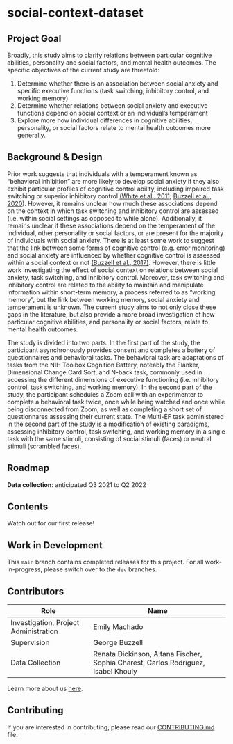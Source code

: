 # social-context-dataset

## Project Goal

Broadly, this study aims to clarify relations between particular cognitive abilities, personality and social factors, and mental health outcomes. The specific objectives of the current study are threefold:
1. Determine whether there is an association between social anxiety and specific executive functions (task switching, inhibitory control, and working memory)
2. Determine whether relations between social anxiety and executive functions depend on social context or an individual’s temperament
3. Explore more how individual differences in cognitive abilities, personality, or social factors relate to mental health outcomes more generally.

## Background & Design
Prior work suggests that individuals with a temperament known as “behavioral inhibition” are more likely to develop social anxiety if they also exhibit particular profiles of cognitive control ability, including impaired task switching or superior inhibitory control [(White et al., 2011](https://www.ncbi.nlm.nih.gov/pmc/articles/PMC3624966/); [Buzzell et al., 2020](https://pubmed.ncbi.nlm.nih.gov/32280035/)). However, it remains unclear how much these associations depend on the context in which task switching and inhibitory control are assessed (i.e. within social settings as opposed to while alone). Additionally, it remains unclear if these associations depend on the temperament of the individual, other personality or social factors, or are present for the majority of individuals with social anxiety. There is at least some work to suggest that the link between some forms of cognitive control (e.g. error monitoring) and social anxiety are influenced by whether cognitive control is assessed within a social context or not [(Buzzell et al., 2017)](https://pubmed.ncbi.nlm.nih.gov/29173744/). However, there is little work investigating the effect of social context on relations between social anxiety, task switching, and inhibitory control. Moreover, task switching and inhibitory control are related to the ability to maintain and manipulate information within short-term memory, a process referred to as “working memory”, but the link between working memory, social anxiety and temperament is unknown. The current study aims to not only close these gaps in the literature, but also provide a more broad investigation of how particular cognitive abilities, and personality or social factors, relate to mental health outcomes. 

The study is divided into two parts. In the first part of the study, the participant asynchronously provides consent and completes a battery of questionnaires and behavioral tasks. The behavioral task are adaptations of tasks from the NIH Toolbox Cognition Battery, noteably the Flanker, Dimensional Change Card Sort, and N-back task, commonly used in accessing the different dimensions of executive functioning (i.e. inhibitory control, task switching, and working memory). 
In the second part of the study, the participant schedules a Zoom call with an experimenter to complete a behavioral task twice, once while being watched and once while being disconnected from Zoom, as well as completing a short set of questionnares assessing their current state. The Multi-EF task administered in the second part of the study is a modification of existing paradigms, assessing inhibitory control, task switching, and working memory in a single task with the same stimuli, consisting of social stimuli (faces) or neutral stimuli (scrambled faces).

## Roadmap

**Data collection**: anticipated Q3 2021 to Q2 2022

## Contents

Watch out for our first release!

## Work in Development

This `main` branch contains completed releases for this project. For all work-in-progress, please switch over to the `dev` branches.

## Contributors
| Role| Name |
| ---  | ---  |
| Investigation, Project Administration | Emily Machado |
| Supervision | George Buzzell |
| Data Collection | Renata Dickinson, Aitana Fischer, Sophia Charest, Carlos Rodriguez, Isabel Khouly |

Learn more about us [here](https://www.ndclab.com/people).

## Contributing

If you are interested in contributing, please read our [CONTRIBUTING.md](CONTRIBUTING.md) file.

